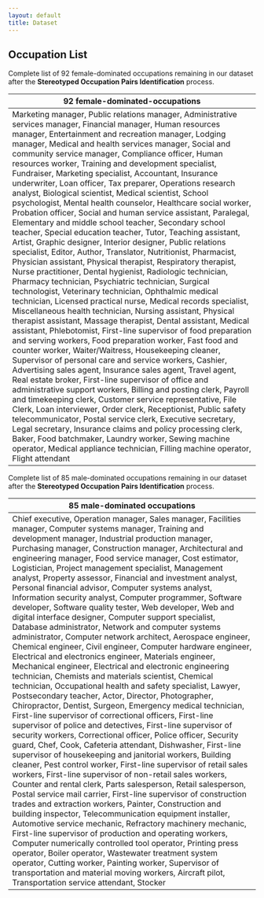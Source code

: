 ```yaml
---
layout: default
title: Dataset
---
```

## Occupation List
Complete list of 92 female-dominated occupations remaining in our dataset after the **Stereotyped Occupation Pairs Identification** process.

|92 female-dominated-occupations|
| ---- |
|Marketing manager, Public relations manager, Administrative services manager, Financial manager, Human resources manager, Entertainment and recreation manager, Lodging manager, Medical and health services manager, Social and community service manager, Compliance officer, Human resources worker, Training and development specialist, Fundraiser, Marketing specialist, Accountant, Insurance underwriter, Loan officer, Tax preparer, Operations research analyst, Biological scientist, Medical scientist, School psychologist, Mental health counselor, Healthcare social worker, Probation officer, Social and human service assistant, Paralegal, Elementary and middle school teacher, Secondary school teacher, Special education teacher, Tutor, Teaching assistant, Artist, Graphic designer, Interior designer, Public relations specialist, Editor, Author, Translator, Nutritionist, Pharmacist, Physician assistant, Physical therapist, Respiratory therapist, Nurse practitioner, Dental hygienist, Radiologic technician, Pharmacy technician, Psychiatric technician, Surgical technologist, Veterinary technician, Ophthalmic medical technician, Licensed practical nurse, Medical records specialist, Miscellaneous health technician, Nursing assistant, Physical therapist assistant, Massage therapist, Dental assistant, Medical assistant, Phlebotomist, First-line supervisor of food preparation and serving workers, Food preparation worker, Fast food and counter worker, Waiter/Waitress, Housekeeping cleaner, Supervisor of personal care and service workers, Cashier, Advertising sales agent, Insurance sales agent, Travel agent, Real estate broker, First-line supervisor of office and administrative support workers, Billing and posting clerk, Payroll and timekeeping clerk, Customer service representative, File Clerk, Loan interviewer, Order clerk, Receptionist, Public safety telecommunicator, Postal service clerk, Executive secretary, Legal secretary, Insurance claims and policy processing clerk, Baker, Food batchmaker, Laundry worker, Sewing machine operator, Medical appliance technician, Filling machine operator, Flight attendant|


Complete list of 85 male-dominated occupations remaining in our dataset after the **Stereotyped Occupation Pairs Identification** process.

|85 male-dominated occupations|
| ---- |
|Chief executive, Operation manager, Sales manager, Facilities manager, Computer systems manager, Training and development manager, Industrial production manager, Purchasing manager, Construction manager, Architectural and engineering manager, Food service manager, Cost estimator, Logistician, Project management specialist, Management analyst, Property assessor, Financial and investment analyst, Personal financial advisor, Computer systems analyst, Information security analyst, Computer programmer, Software developer, Software quality tester, Web developer, Web and digital interface designer, Computer support specialist, Database administrator, Network and computer systems administrator, Computer network architect, Aerospace engineer, Chemical engineer, Civil engineer, Computer hardware engineer, Electrical and electronics engineer, Materials engineer, Mechanical engineer, Electrical and electronic engineering technician, Chemists and materials scientist, Chemical technician, Occupational health and safety specialist, Lawyer, Postsecondary teacher, Actor, Director, Photographer, Chiropractor, Dentist, Surgeon, Emergency medical technician, First-line supervisor of correctional officers, First-line supervisor of police and detectives, First-line supervisor of security workers, Correctional officer, Police officer, Security guard, Chef, Cook, Cafeteria attendant, Dishwasher, First-line supervisor of housekeeping and janitorial workers, Building cleaner, Pest control worker, First-line supervisor of retail sales workers, First-line supervisor of non-retail sales workers, Counter and rental clerk, Parts salesperson, Retail salesperson, Postal service mail carrier, First-line supervisor of construction trades and extraction workers, Painter, Construction and building inspector, Telecommunication equipment installer, Automotive service mechanic, Refractory machinery mechanic, First-line supervisor of production and operating workers, Computer numerically controlled tool operator, Printing press operator, Boiler operator, Wastewater treatment system operator, Cutting worker, Painting worker, Supervisor of transportation and material moving workers, Aircraft pilot, Transportation service attendant, Stocker|